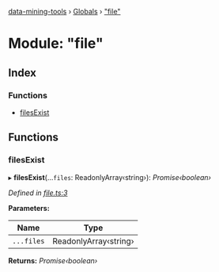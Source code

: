 [data-mining-tools](../README.md) › [Globals](../globals.md) › ["file"](_file_.md)

# Module: "file"

## Index

### Functions

* [filesExist](_file_.md#filesexist)

## Functions

###  filesExist

▸ **filesExist**(...`files`: ReadonlyArray‹string›): *Promise‹boolean›*

*Defined in [file.ts:3](https://github.com/tewen/data-mining-tools/blob/2c01072/src/lib/file.ts#L3)*

**Parameters:**

Name | Type |
------ | ------ |
`...files` | ReadonlyArray‹string› |

**Returns:** *Promise‹boolean›*
